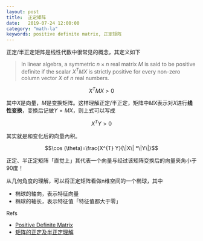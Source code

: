 ```yaml
---
layout: post
title:  正定矩阵
date:   2019-07-24 12:00:00
category: "math-la"
keywords: positive definite matrix, 正定矩阵
---
```


正定/半正定矩阵是线性代数中很常见的概念，其定义如下

> In linear algebra, a symmetric $n\times n$ real matrix $M$ is said to be positive definite if the scalar $X^TMX$ is strictly positive for every non-zero column vector $X$ of $n$ real numbers. 

$$X^TMX \gt 0$$

其中$X$是向量，$M$是变换矩阵。这样理解正定/半正定，矩阵中$MX$表示对$X$进行**线性变换**，变换后记做$Y=MX$，则上式可以写成

$$X^TY \gt 0$$

其实就是和变化后的向量內积。

$$\cos (\theta)=\frac{X^{T} Y}{\|X\| *\|Y\|}$$

正定、半正定矩阵「直觉上」其代表一个向量与经过该矩阵变换后的向量夹角小于90度！

从几何角度的理解，可以将正定矩阵看做n维空间的一个椭球，其中

+ 椭球的轴向，表示特征向量
+ 椭球的轴长，表示特征值「特征值都大于零」

Refs

+ [Positive Definite Matrix](http://slpl.cse.nsysu.edu.tw/chiaping/la/pdm.pdf)
+ [矩阵的正定及半正定理解](https://www.zhihu.com/question/22098422)


